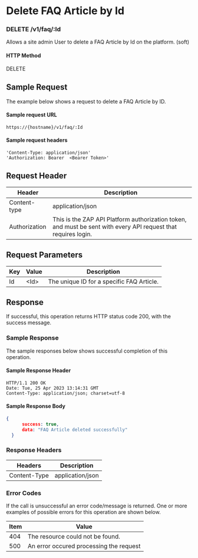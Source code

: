 # Delete FAQ Article by Id

### DELETE /v1/faq/:Id <a href="#top" id="top"></a>

Allows a site admin User to delete a FAQ Article by Id on the platform. (soft)

#### HTTP Method <a href="#top" id="top"></a>

DELETE

## Sample Request <a href="#samplerequest" id="samplerequest"></a>

The example below shows a request to delete a FAQ Article by ID.

#### **Sample request** URL <a href="#top" id="top"></a>

```
https://{hostname}/v1/faq/:Id
```

#### &#x20;**Sample request headers** <a href="#top" id="top"></a>

```
'Content-Type: application/json'
'Authorization: Bearer  <Bearer Token>'
```

## Request Header <a href="#samplerequest" id="samplerequest"></a>

| Header        | Description                                                                                                    |
| ------------- | -------------------------------------------------------------------------------------------------------------- |
| Content-type  | application/json                                                                                               |
| Authorization | This is the ZAP API Platform authorization token, and must be sent with every API request that requires login. |

## Request Parameters <a href="#samplerequest" id="samplerequest"></a>

| Key | Value  | Description                                |
| --- | ------ | ------------------------------------------ |
| Id  | \<Id>  | The unique ID for a specific FAQ Article.  |

## Response <a href="#samplerequest" id="samplerequest"></a>

If successful, this operation returns HTTP status code 200, with the success message.

### Sample Response <a href="#samplerequest" id="samplerequest"></a>

The sample responses below shows successful completion of this operation.

#### **Sample** Response Header <a href="#top" id="top"></a>

```
HTTP/1.1 200 OK
Date: Tue, 25 Apr 2023 13:14:31 GMT
Content-Type: application/json; charset=utf-8
```

#### **Sample** Response Body <a href="#top" id="top"></a>

```json
{
      success: true,
      data: "FAQ Article deleted successfully"
  }
```

### Response Headers <a href="#samplerequest" id="samplerequest"></a>

| Headers      | Description      |
| ------------ | ---------------- |
| Content-Type | application/json |

### Error Codes <a href="#samplerequest" id="samplerequest"></a>

If the call is unsuccessful an error code/message is returned. One or more examples of possible errors for this operation are shown below.

| Item | Value                                   |
| ---- | --------------------------------------- |
| 404  | The resource could not be found.        |
| 500  | An error occured processing the request |

